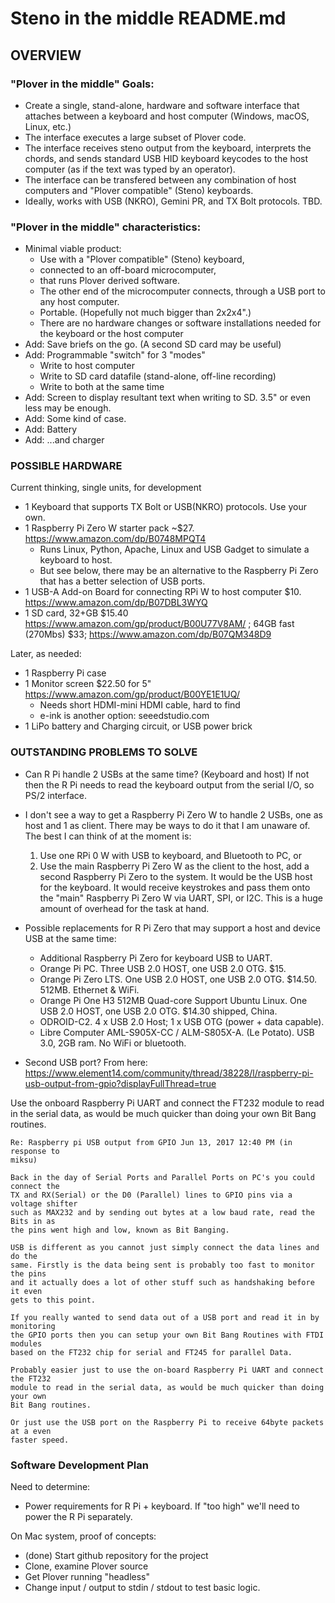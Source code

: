 
# Steno in the middle README.md
## OVERVIEW

### "Plover in the middle" Goals:
* Create a single, stand-alone, hardware and software interface that attaches between a keyboard and host computer (Windows, macOS, Linux, etc.)
* The interface executes a large subset of Plover code.
* The interface receives steno output from the keyboard, interprets the chords, and sends standard USB HID keyboard keycodes to the host computer (as if the text was typed by an operator).
* The interface can be transfered between any combination of host computers and "Plover compatible" (Steno) keyboards.
* Ideally, works with USB (NKRO), Gemini PR, and TX Bolt protocols. TBD.

### "Plover in the middle" characteristics:
* Minimal viable product:
    - Use with a "Plover compatible" (Steno) keyboard,
    - connected to an off-board microcomputer,
    - that runs Plover derived software.
    - The other end of the microcomputer connects, through a USB port to any host computer.
    - Portable. (Hopefully not much bigger than 2x2x4".)
    - There are no hardware changes or software installations needed for the keyboard or the host computer
* Add: Save briefs on the go. (A second SD card may be useful)
* Add: Programmable "switch" for 3 "modes"
    - Write to host computer
    - Write to SD card datafile (stand-alone, off-line recording)
    - Write to both at the same time
* Add: Screen to display resultant text when writing to SD. 3.5" or even less may be enough.
* Add: Some kind of case.
* Add: Battery
* Add: ...and charger


### POSSIBLE HARDWARE

Current thinking, single units, for development

* 1 Keyboard that supports TX Bolt or USB(NKRO) protocols. Use your own.
* 1 Raspberry Pi Zero W starter pack \~$27. https://www.amazon.com/dp/B0748MPQT4
    - Runs Linux, Python, Apache, Linux and USB Gadget to simulate a keyboard to host.
    - But see below, there may be an alternative to the Raspberry Pi Zero that has a better selection of USB ports.
* 1 USB-A Add-on Board for connecting RPi W to host computer $10. https://www.amazon.com/dp/B07DBL3WYQ
* 1 SD card, 32+GB $15.40 https://www.amazon.com/gp/product/B00U77V8AM/ ;
    64GB fast (270Mbs) $33;  https://www.amazon.com/dp/B07QM348D9

Later, as needed:

* 1 Raspberry Pi case
* 1 Monitor screen $22.50 for 5" https://www.amazon.com/gp/product/B00YE1E1UQ/
    - Needs short HDMI-mini HDMI cable, hard to find
    - e-ink is another option: seeedstudio.com
* 1 LiPo battery and Charging circuit, or USB power brick


### OUTSTANDING PROBLEMS TO SOLVE

* Can R Pi handle 2 USBs at the same time? (Keyboard and host) If not then  the R Pi needs to read the keyboard output from the serial I/O, so PS/2 interface.

* I don't see a way to get a Raspberry Pi Zero W to handle 2 USBs, one as host and 1 as client. There may be ways to do it that I am unaware of. The best I can think of at the moment is:
    1. Use one RPi 0 W with USB to keyboard, and Bluetooth to PC, or
    2. Use the main Raspberry Pi Zero W as the client to the host, add a second Raspberry Pi Zero to the system. It would be the USB host for the keyboard. It would receive keystrokes and pass them onto the "main" Raspberry Pi Zero W via UART, SPI, or I2C. This is a huge amount of overhead for the task at hand.

* Possible replacements for R Pi Zero that may support a host and device USB at the same time:

    * Additional Raspberry Pi Zero for keyboard USB to UART.
    * Orange Pi PC. Three USB 2.0 HOST, one USB 2.0 OTG. $15.
    * Orange Pi Zero LTS. One USB 2.0 HOST, one USB 2.0 OTG. $14.50. 512MB. Ethernet & WiFi.
    * Orange Pi One H3 512MB Quad-core Support Ubuntu Linux. One USB 2.0 HOST, one USB 2.0 OTG. $14.30 shipped, China.
    * ODROID-C2. 4 x USB 2.0 Host; 1 x USB OTG (power + data capable).
    * Libre Computer AML-S905X-CC / ALM-S805X-A. (Le Potato). USB 3.0, 2GB ram. No WiFi or bluetooth.

*  Second USB port?
From here: https://www.element14.com/community/thread/38228/l/raspberry-pi-usb-output-from-gpio?displayFullThread=true

Use the onboard Raspberry Pi UART and connect the FT232 module to read in the
serial data, as would be much quicker than doing your own Bit Bang routines.


```
Re: Raspberry pi USB output from GPIO Jun 13, 2017 12:40 PM (in response to
miksu)

Back in the day of Serial Ports and Parallel Ports on PC's you could connect the
TX and RX(Serial) or the D0 (Parallel) lines to GPIO pins via a voltage shifter
such as MAX232 and by sending out bytes at a low baud rate, read the Bits in as
the pins went high and low, known as Bit Banging.

USB is different as you cannot just simply connect the data lines and do the
same. Firstly is the data being sent is probably too fast to monitor the pins
and it actually does a lot of other stuff such as handshaking before it even
gets to this point.

If you really wanted to send data out of a USB port and read it in by monitoring
the GPIO ports then you can setup your own Bit Bang Routines with FTDI modules
based on the FT232 chip for serial and FT245 for parallel Data.

Probably easier just to use the on-board Raspberry Pi UART and connect the FT232
module to read in the serial data, as would be much quicker than doing your own
Bit Bang routines.

Or just use the USB port on the Raspberry Pi to receive 64byte packets at a even
faster speed.
```


### Software Development Plan

Need to determine:

* Power requirements for R Pi + keyboard. If "too high" we'll need to power the R Pi separately.

On Mac system, proof of concepts:

* (done) Start github repository for the project
* Clone, examine Plover source
* Get Plover running "headless"
* Change input / output to stdin / stdout to test basic logic.

